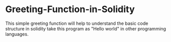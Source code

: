 # Greeting-Function-in-Solidity
This simple greeting function will help to understand the basic code structure in solidity take this program as "Hello world" in other programming languages.
